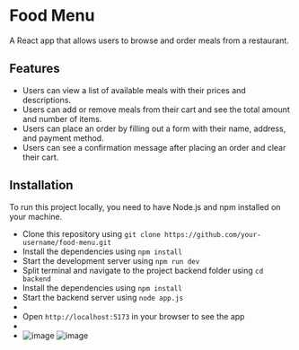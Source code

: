 # Food Menu

A React app that allows users to browse and order meals from a restaurant.

## Features

- Users can view a list of available meals with their prices and descriptions.
- Users can add or remove meals from their cart and see the total amount and number of items.
- Users can place an order by filling out a form with their name, address, and payment method.
- Users can see a confirmation message after placing an order and clear their cart.

## Installation

To run this project locally, you need to have Node.js and npm installed on your machine.

- Clone this repository using `git clone https://github.com/your-username/food-menu.git`
- Install the dependencies using `npm install`
- Start the development server using `npm run dev`
- Split terminal and navigate to the project backend folder using `cd backend`
- Install the dependencies using `npm install`
- Start the backend server using `node app.js`
- 
- Open `http://localhost:5173` in your browser to see the app
- 
- ![image](https://github.com/akifalbayrak/Restaurant-Menu/assets/142679378/47535a1c-3a74-4887-8dc7-a66b8fcb3b83)
![image](https://github.com/akifalbayrak/Restaurant-Menu/assets/142679378/7cff5105-c4d2-49a7-9de5-aa16861d1cea)
